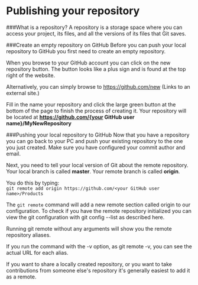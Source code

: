 # Publishing your repository

###What is a repository?
A repository is a storage space where you can access your project, its files, and all the versions of its files that Git saves.

###Create an empty repository on GitHub
Before you can push your local repository to GitHub you first need to create an empty repository.

When you browse to your GitHub account you can click on the new repository button. The button looks like a plus sign and is found at the top right of the website. 

Alternatively, you can simply browse to https://github.com/new (Links to an external site.)

Fill in the name your repository and
click the large green button at the bottom of the page to finish the process of creating it.
Your repository will be located at **https://github.com/{your GitHub user name}/MyNewRepository**

###Pushing your local repository to GitHub
Now that you have a repository you can go back to your PC and push your existing repository to the one you just created. Make sure you have configured your commit author and email. 

Next, you need to tell your local version of Git about the remote repository. Your local branch is called **master**. Your remote branch is called **origin**.

You do this by typing:<br/>
```git remote add origin https://github.com/<your GitHub user name>/Products```

The ```git remote``` command will add a new remote section called origin to our configuration.  To check if you have the remote repository initialized you can view the git configuration with git config --list as described here.

Running git remote without any arguments will show you the remote repository aliases.

If you run the command with the -v option, as git remote -v, you can see the actual URL for each alias.

If you want to share a locally created repository, or you want to take contributions from someone else's repository it's generally easiest to add it as a remote.